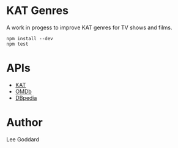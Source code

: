 # KAT Genres

A work in progess to improve KAT genres for TV shows and films.

    npm install --dev
    npm test

# APIs

* [KAT](https://kat.cr/api)
* [OMDb](http://omdbapi.com)
* [DBpedia](http://dbpedia.org)

# Author

Lee Goddard
